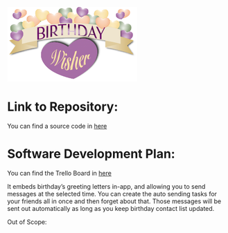 ![logo](./docs/logo.png)

# Link to Repository:

You can find a source code in [here](https://github.com/EEYoussef/Birthday_wisher.git)

# Software Development Plan:

You can find the Trello Board in [here](https://trello.com/invite/b/K25yLiwf/8868b9ed9f09f6d8f275ad025a19ae69/birthday-wisher-app)

It embeds birthday’s greeting letters in-app, and allowing you to send  messages  at the selected time. You can create the auto sending tasks for your friends all in once and then forget about that. Those  messages will be sent out automatically as long as you keep birthday contact list updated.

Out of Scope:

